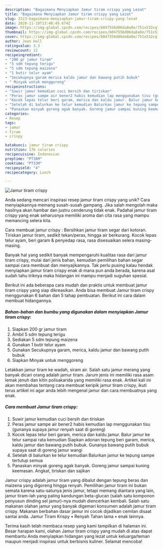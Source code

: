 ```yaml
---
description: "Bagaimana Menyiapkan Jamur tiram crispy yang Lezat"
title: "Bagaimana Menyiapkan Jamur tiram crispy yang Lezat"
slug: 2223-bagaimana-menyiapkan-jamur-tiram-crispy-yang-lezat
date: 2020-11-10T13:48:49.674Z
image: https://img-global.cpcdn.com/recipes/b047556d06da8a0e/751x532cq70/jamur-tiram-crispy-foto-resep-utama.jpg
thumbnail: https://img-global.cpcdn.com/recipes/b047556d06da8a0e/751x532cq70/jamur-tiram-crispy-foto-resep-utama.jpg
cover: https://img-global.cpcdn.com/recipes/b047556d06da8a0e/751x532cq70/jamur-tiram-crispy-foto-resep-utama.jpg
author: Jean Hall
ratingvalue: 3.3
reviewcount: 12
recipeingredient:
- "200 gr jamur tiram"
- "5 sdm tepung terigu"
- "5 sdm tepung maizena"
- "1 butir telur ayam"
- "Secukupnya garam merica kaldu jamur dan bawang putih bubuk"
- " Minyak untuk menggoreng"
recipeinstructions:
- "Suwir jamur kemudian cuci bersih dan tiriskan"
- "Peras jamur sampe air bener2 habis kemudian lap menggunakan tisu (gunanya supaya jamur renyah saat di goreng)"
- "Kocok lepas telur beri garam, merica dan kaldu jamur. Balur jamur ke telur sampai rata kemudian Siapkan adonan tepung beri garam, merica, kaldu jamur dan bawang putih bubuk. Gunanya bawang putih bubuk supaya saat di goreng jamur wangi"
- "Setelah di balurkan ke telur kemudian Balurkan jamur ke tepung sampe tertutup semua"
- "Panaskan minyak goreng agak banyak. Goreng jamur sampai kuning keemasan. Angkat, tiriskan dan sajikan"
categories:
- Resep
tags:
- jamur
- tiram
- crispy

katakunci: jamur tiram crispy 
nutrition: 176 calories
recipecuisine: Indonesian
preptime: "PT36M"
cooktime: "PT33M"
recipeyield: "4"
recipecategory: Lunch

---
```



![Jamur tiram crispy](https://img-global.cpcdn.com/recipes/b047556d06da8a0e/751x532cq70/jamur-tiram-crispy-foto-resep-utama.jpg)

Anda sedang mencari inspirasi resep jamur tiram crispy yang unik? Cara menyiapkannya memang susah-susah gampang. Jika salah mengolah maka hasilnya akan hambar dan justru cenderung tidak enak. Padahal jamur tiram crispy yang enak seharusnya memiliki aroma dan cita rasa yang mampu memancing selera kita.

Cara membuat jamur crispy : Bersihkan jamur tiram segar dari kotoran. Tiriskan jamur tiram, sedikit tekan/peras, hingga air berkurang. Kocok lepas telur ayam, beri garam &amp; penyedap rasa, rasa disesuaikan selera masing-masing.

Banyak hal yang sedikit banyak mempengaruhi kualitas rasa dari jamur tiram crispy, mulai dari jenis bahan, kemudian pemilihan bahan segar sampai cara membuat dan menyajikannya. Tak perlu pusing kalau hendak menyiapkan jamur tiram crispy enak di mana pun anda berada, karena asal sudah tahu triknya maka hidangan ini mampu menjadi suguhan spesial.


Berikut ini ada beberapa cara mudah dan praktis untuk membuat jamur tiram crispy yang siap dikreasikan. Anda bisa membuat Jamur tiram crispy menggunakan 6 bahan dan 5 tahap pembuatan. Berikut ini cara dalam membuat hidangannya.

<!--inarticleads1-->

##### Bahan-bahan dan bumbu yang digunakan dalam menyiapkan Jamur tiram crispy:

1. Siapkan 200 gr jamur tiram
1. Ambil 5 sdm tepung terigu
1. Sediakan 5 sdm tepung maizena
1. Gunakan 1 butir telur ayam
1. Gunakan Secukupnya garam, merica, kaldu jamur dan bawang putih bubuk
1. Siapkan  Minyak untuk menggoreng


Letakkan jamur tiram ke wadah, siram air. Salah satu jamur merang yang banyak dicari orang adalah jamur tiram. Jarum jenis ini memiliki rasa asam lemak jenuh dan kitin polisakarida yang memiliki rasa enak. Artikel kali ini akan membahas tentang cara membuat keripik jamur tiram crispy, ikuti terus artikel ini agar anda lebih mengenal jamur dan cara membuatnya yang enak. 

<!--inarticleads2-->

##### Cara membuat Jamur tiram crispy:

1. Suwir jamur kemudian cuci bersih dan tiriskan
1. Peras jamur sampe air bener2 habis kemudian lap menggunakan tisu (gunanya supaya jamur renyah saat di goreng)
1. Kocok lepas telur beri garam, merica dan kaldu jamur. Balur jamur ke telur sampai rata kemudian Siapkan adonan tepung beri garam, merica, kaldu jamur dan bawang putih bubuk. Gunanya bawang putih bubuk supaya saat di goreng jamur wangi
1. Setelah di balurkan ke telur kemudian Balurkan jamur ke tepung sampe tertutup semua
1. Panaskan minyak goreng agak banyak. Goreng jamur sampai kuning keemasan. Angkat, tiriskan dan sajikan


Jamur crispy adalah jamur tiram yang dibalut dengan tepung beras dan maizena yang digoreng hingga renyah. Pemilihan jamur tiram ini bukan semata karena satu-satunya jenis jamur, tetapi memang diantara yang lain, jamur tiram-lah yang paling kandungan beta-glucan (salah satu komponon penyusun dinding sel jamur)-nya mudah diencerkan kembali. Salah satu makanan olahan jamur yang banyak digemari konsumen adalah jamur tiram crispy. Makanan berbahan dasar jamur ini cocok dijadikan cemilan disaat santai anda. Jamur Tiram Krispy • Renyah Tahan lama • enak lainnya. 

Terima kasih telah membaca resep yang kami tampilkan di halaman ini. Besar harapan kami, olahan Jamur tiram crispy yang mudah di atas dapat membantu Anda menyiapkan hidangan yang lezat untuk keluarga/teman maupun menjadi inspirasi untuk berbisnis kuliner. Selamat mencoba!
